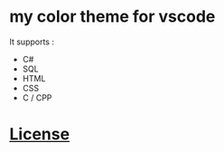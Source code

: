 # my color theme for vscode

It supports :

-   C#
-   SQL
-   HTML
-   CSS
-   C / CPP

# [License](LICENSE.md)

